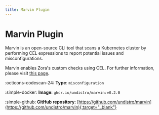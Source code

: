 ```yaml
---
title: Marvin Plugin 
---
```


# Marvin Plugin

Marvin is an open-source CLI tool that scans a Kubernetes cluster by performing CEL expressions 
to report potential issues and misconfigurations.

Marvin enables Zora's custom checks using CEL. For further information, please visit [this page](../configuration/custom-checks.md).

:octicons-codescan-24: **Type**: `misconfiguration`

:simple-docker: **Image**: `ghcr.io/undistro/marvin:v0.2.0`

:simple-github: **GitHub repository**: [https://github.com/undistro/marvin](https://github.com/undistro/marvin){:target="_blank"}
